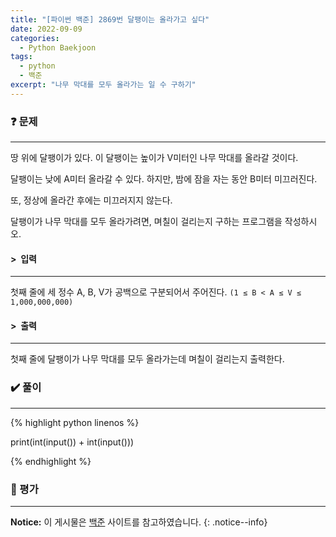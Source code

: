 ```yaml
---
title: "[파이썬 백준] 2869번 달팽이는 올라가고 싶다"
date: 2022-09-09
categories:
  - Python Baekjoon
tags:
  - python
  - 백준
excerpt: "나무 막대를 모두 올라가는 일 수 구하기"
---
```


### ❓ 문제

---

땅 위에 달팽이가 있다. 이 달팽이는 높이가 V미터인 나무 막대를 올라갈 것이다.

달팽이는 낮에 A미터 올라갈 수 있다. 하지만, 밤에 잠을 자는 동안 B미터 미끄러진다.

또, 정상에 올라간 후에는 미끄러지지 않는다.

달팽이가 나무 막대를 모두 올라가려면, 며칠이 걸리는지 구하는 프로그램을 작성하시오.<br>


#### > &nbsp;입력

---

첫째 줄에 세 정수 A, B, V가 공백으로 구분되어서 주어진다. `(1 ≤ B < A ≤ V ≤ 1,000,000,000)`<br>


#### > &nbsp;출력

---

첫째 줄에 달팽이가 나무 막대를 모두 올라가는데 며칠이 걸리는지 출력한다.<br>


### ✔️ 풀이

---

{% highlight python linenos %}

print(int(input()) + int(input()))

{% endhighlight %}


### 💬 평가

---



**Notice:** 이 게시물은 [백준](https://www.acmicpc.net/problem/2869) 사이트를 참고하였습니다.
{: .notice--info}
